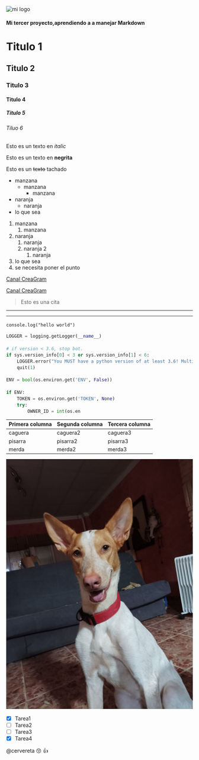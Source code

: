 ![mi logo](https://telegra.ph/file/de83d951b5c4cbe37ba40.png)

#### Mi tercer proyecto,aprendiendo a a manejar Markdown


# Titulo 1
## Titulo 2
### Titulo 3
#### Titulo 4
##### Titulo 5
###### Tiluo 6

Esto es un texto en *italic*

Esto es un texto en **negrita**

Esto es un ~~texto~~ tachado

<!-- Listas desordenadas -->

* manzana
    * manzana
        * manzana
* naranja
    * naranja
* lo que sea

<!-- Listas ordenadas -->

1. manzana
    1. manzana
2. naranja
    1. naranja
    2. naranja 2
        1. naranja
3. lo que sea
4. se necesita poner el punto

<!-- Enlaces -->

[Canal CreaGram](https://t.me/creagramES)

[Canal CreaGram](https://t.me/creagramES "canal")

<!-- crear citas -->

> Esto es una cita

---
___

<!-- pegar trozo de codigo -->

`console.log("hello world")`

<!--para que e codigo quede coloreado hay que escribir el lenguaje despues de las comillas invertidas -->

```python
LOGGER = logging.getLogger(__name__)

# if version < 3.6, stop bot.
if sys.version_info[0] < 3 or sys.version_info[1] < 6:
    LOGGER.error("You MUST have a python version of at least 3.6! Multiple features depend on this. Bot quitting.")
    quit(1)

ENV = bool(os.environ.get('ENV', False))

if ENV:
    TOKEN = os.environ.get('TOKEN', None)
    try:
        OWNER_ID = int(os.en

```

<!-- Crear Tablas-->

| Primera columna | Segunda columna | Tercera columna |
| -- | -- | -- |
| caguera | caguera2 | caguera3 |
| pisarra | pisarra2 | pisarra3 |
| merda | merda2 | merda3 |

![la gosseta](Kira.jpg "la gosseta")
<!-- entre parentesis tambien podriamos poner la direccion http de la foto,y lo de nombrar la foto como la gosseta es opcional -->

<!-- Github Markdown -->

* [x] Tarea1
* [ ] Tarea2
* [ ] Tarea3
* [x] Tarea4

@cervereta :kissing_closed_eyes: :+1:
















